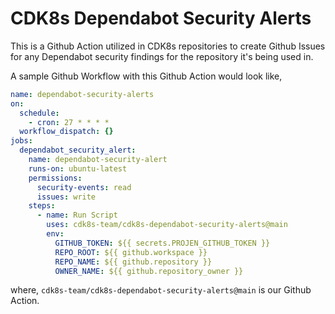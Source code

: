 # CDK8s Dependabot Security Alerts

This is a Github Action utilized in CDK8s repositories to create Github Issues for any Dependabot security findings for the repository it's being used in. 

A sample Github Workflow with this Github Action would look like,

```yaml
name: dependabot-security-alerts
on:
  schedule:
    - cron: 27 * * * *
  workflow_dispatch: {}
jobs:
  dependabot_security_alert:
    name: dependabot-security-alert
    runs-on: ubuntu-latest
    permissions:
      security-events: read
      issues: write
    steps:
      - name: Run Script
        uses: cdk8s-team/cdk8s-dependabot-security-alerts@main
        env:
          GITHUB_TOKEN: ${{ secrets.PROJEN_GITHUB_TOKEN }}
          REPO_ROOT: ${{ github.workspace }}
          REPO_NAME: ${{ github.repository }}
          OWNER_NAME: ${{ github.repository_owner }}
```

where, `cdk8s-team/cdk8s-dependabot-security-alerts@main` is our Github Action. 
